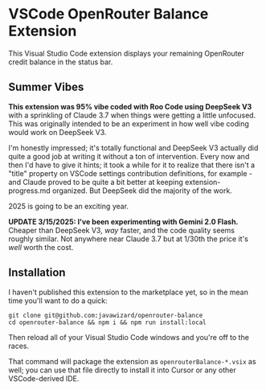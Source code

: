 # VSCode OpenRouter Balance Extension

This Visual Studio Code extension displays your remaining OpenRouter credit balance in the status bar.

## Summer Vibes

**This extension was 95% vibe coded with Roo Code using DeepSeek V3** with a sprinkling of Claude 3.7 when things were getting a little unfocused. This was originally intended to be an experiment in how well vibe coding would work on DeepSeek V3.

I'm honestly impressed; it's totally functional and DeepSeek V3 actually did quite a good job at writing it without a ton of intervention. Every now and then I'd have to give it hints; it took a while for it to realize that there isn't a "title" property on VSCode settings contribution definitions, for example - and Claude proved to be quite a bit better at keeping extension-progress.md organized. But DeepSeek did the majority of the work.

2025 is going to be an exciting year.

**UPDATE 3/15/2025: I've been experimenting with Gemini 2.0 Flash.** Cheaper than DeepSeek V3, *way* faster, and the code quality seems roughly similar. Not anywhere near Claude 3.7 but at 1/30th the price it's *well* worth the cost.

## Installation

I haven't published this extension to the marketplace yet, so in the mean time you'll want to do a quick:

```
git clone git@github.com:javawizard/openrouter-balance
cd openrouter-balance && npm i && npm run install:local
```

Then reload all of your Visual Studio Code windows and you're off to the races.

That command will package the extension as `openrouterBalance-*.vsix` as well; you can use that file directly to install it into Cursor or any other VSCode-derived IDE.

